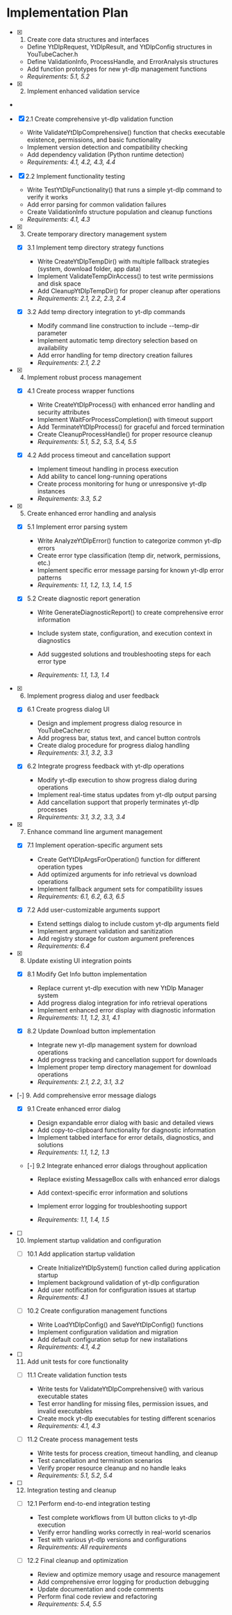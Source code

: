 # Implementation Plan

- [x] 1. Create core data structures and interfaces

  - Define YtDlpRequest, YtDlpResult, and YtDlpConfig structures in YouTubeCacher.h
  - Define ValidationInfo, ProcessHandle, and ErrorAnalysis structures
  - Add function prototypes for new yt-dlp management functions
  - _Requirements: 5.1, 5.2_

- [x] 2. Implement enhanced validation service

-

- [x] 2.1 Create comprehensive yt-dlp validation function

  - Write ValidateYtDlpComprehensive() function that checks executable existence, permissions, and basic functionality
  - Implement version detection and compatibility checking
  - Add dependency validation (Python runtime detection)
  - _Requirements: 4.1, 4.2, 4.3, 4.4_

- [x] 2.2 Implement functionality testing

  - Write TestYtDlpFunctionality() that runs a simple yt-dlp command to verify it works
  - Add error parsing for common validation failures
  - Create ValidationInfo structure population and cleanup functions
  - _Requirements: 4.1, 4.3_

- [x] 3. Create temporary directory management system

  - [x] 3.1 Implement temp directory strategy functions

    - Write CreateYtDlpTempDir() with multiple fallback strategies (system, download folder, app data)
    - Implement ValidateTempDirAccess() to test write permissions and disk space
    - Add CleanupYtDlpTempDir() for proper cleanup after operations
    - _Requirements: 2.1, 2.2, 2.3, 2.4_

  - [x] 3.2 Add temp directory integration to yt-dlp commands

    - Modify command line construction to include --temp-dir parameter
    - Implement automatic temp directory selection based on availability
    - Add error handling for temp directory creation failures
    - _Requirements: 2.1, 2.2_

- [x] 4. Implement robust process management

  - [x] 4.1 Create process wrapper functions

    - Write CreateYtDlpProcess() with enhanced error handling and security attributes
    - Implement WaitForProcessCompletion() with timeout support
    - Add TerminateYtDlpProcess() for graceful and forced termination
    - Create CleanupProcessHandle() for proper resource cleanup
    - _Requirements: 5.1, 5.2, 5.3, 5.4, 5.5_

  - [x] 4.2 Add process timeout and cancellation support

    - Implement timeout handling in process execution
    - Add ability to cancel long-running operations
    - Create process monitoring for hung or unresponsive yt-dlp instances
    - _Requirements: 3.3, 5.2_

- [x] 5. Create enhanced error handling and analysis

  - [x] 5.1 Implement error parsing system

    - Write AnalyzeYtDlpError() function to categorize common yt-dlp errors
    - Create error type classification (temp dir, network, permissions, etc.)
    - Implement specific error message parsing for known yt-dlp error patterns
    - _Requirements: 1.1, 1.2, 1.3, 1.4, 1.5_

  - [x] 5.2 Create diagnostic report generation

    - Write GenerateDiagnosticReport() to create comprehensive error information
    - Include system state, configuration, and execution context in diagnostics
    - Add suggested solutions and troubleshooting steps for each error type

    - _Requirements: 1.1, 1.3, 1.4_

- [x] 6. Implement progress dialog and user feedback

  - [x] 6.1 Create progress dialog UI

    - Design and implement progress dialog resource in YouTubeCacher.rc
    - Add progress bar, status text, and cancel button controls
    - Create dialog procedure for progress dialog handling
    - _Requirements: 3.1, 3.2, 3.3_

  - [x] 6.2 Integrate progress feedback with yt-dlp operations

    - Modify yt-dlp execution to show progress dialog during operations
    - Implement real-time status updates from yt-dlp output parsing
    - Add cancellation support that properly terminates yt-dlp processes
    - _Requirements: 3.1, 3.2, 3.3, 3.4_

- [x] 7. Enhance command line argument management

  - [x] 7.1 Implement operation-specific argument sets

    - Create GetYtDlpArgsForOperation() function for different operation types
    - Add optimized arguments for info retrieval vs download operations
    - Implement fallback argument sets for compatibility issues
    - _Requirements: 6.1, 6.2, 6.3, 6.5_

  - [x] 7.2 Add user-customizable arguments support

    - Extend settings dialog to include custom yt-dlp arguments field
    - Implement argument validation and sanitization
    - Add registry storage for custom argument preferences
    - _Requirements: 6.4_

- [x] 8. Update existing UI integration points

  - [x] 8.1 Modify Get Info button implementation

    - Replace current yt-dlp execution with new YtDlp Manager system
    - Add progress dialog integration for info retrieval operations
    - Implement enhanced error display with diagnostic information
    - _Requirements: 1.1, 1.2, 3.1, 4.1_


  - [x] 8.2 Update Download button implementation

    - Integrate new yt-dlp management system for download operations
    - Add progress tracking and cancellation support for downloads
    - Implement proper temp directory management for download operations
    - _Requirements: 2.1, 2.2, 3.1, 3.2_

- [-] 9. Add comprehensive error message dialogs



  - [x] 9.1 Create enhanced error dialog

    - Design expandable error dialog with basic and detailed views
    - Add copy-to-clipboard functionality for diagnostic information
    - Implement tabbed interface for error details, diagnostics, and solutions
    - _Requirements: 1.1, 1.2, 1.3_


  - [-] 9.2 Integrate enhanced error dialogs throughout application


    - Replace existing MessageBox calls with enhanced error dialogs
    - Add context-specific error information and solutions
    - Implement error logging for troubleshooting support

    - _Requirements: 1.1, 1.4, 1.5_

- [ ] 10. Implement startup validation and configuration
  - [ ] 10.1 Add application startup validation
    - Create InitializeYtDlpSystem() function called during application startup
    - Implement background validation of yt-dlp configuration
    - Add user notification for configuration issues at startup
    - _Requirements: 4.1_

  - [ ] 10.2 Create configuration management functions
    - Write LoadYtDlpConfig() and SaveYtDlpConfig() functions
    - Implement configuration validation and migration
    - Add default configuration setup for new installations
    - _Requirements: 4.1, 4.2_

- [ ] 11. Add unit tests for core functionality
  - [ ] 11.1 Create validation function tests
    - Write tests for ValidateYtDlpComprehensive() with various executable states
    - Test error handling for missing files, permission issues, and invalid executables
    - Create mock yt-dlp executables for testing different scenarios
    - _Requirements: 4.1, 4.3_

  - [ ] 11.2 Create process management tests
    - Write tests for process creation, timeout handling, and cleanup
    - Test cancellation and termination scenarios
    - Verify proper resource cleanup and no handle leaks
    - _Requirements: 5.1, 5.2, 5.4_

- [ ] 12. Integration testing and cleanup
  - [ ] 12.1 Perform end-to-end integration testing
    - Test complete workflows from UI button clicks to yt-dlp execution
    - Verify error handling works correctly in real-world scenarios
    - Test with various yt-dlp versions and configurations
    - _Requirements: All requirements_

  - [ ] 12.2 Final cleanup and optimization
    - Review and optimize memory usage and resource management
    - Add comprehensive error logging for production debugging
    - Update documentation and code comments
    - Perform final code review and refactoring
    - _Requirements: 5.4, 5.5_
